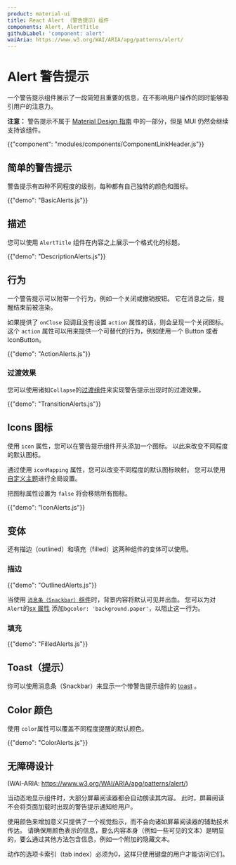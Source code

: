 ```yaml
---
product: material-ui
title: React Alert （警告提示）组件
components: Alert, AlertTitle
githubLabel: 'component: alert'
waiAria: https://www.w3.org/WAI/ARIA/apg/patterns/alert/
---
```


# Alert 警告提示

<p class="description">一个警告提示组件展示了一段简短且重要的信息，在不影响用户操作的同时能够吸引用户的注意力。</p>

**注意：** 警告提示不属于 [Material Design 指南](https://material.io/) 中的一部分，但是 MUI 仍然会继续支持该组件。

{{"component": "modules/components/ComponentLinkHeader.js"}}

## 简单的警告提示

警告提示有四种不同程度的级别，每种都有自己独特的颜色和图标。

{{"demo": "BasicAlerts.js"}}

## 描述

您可以使用 `AlertTitle` 组件在内容之上展示一个格式化的标题。

{{"demo": "DescriptionAlerts.js"}}

## 行为

一个警告提示可以附带一个行为，例如一个关闭或撤销按钮。 它在消息之后，提醒结束前被渲染。

如果提供了 `onClose` 回调且没有设置 `action` 属性的话，则会呈现一个关闭图标。 这个 `action` 属性可以用来提供一个可替代的行为，例如使用一个 Button 或者 IconButton。

{{"demo": "ActionAlerts.js"}}

### 过渡效果

您可以使用诸如`Collapse`的[过渡组件](/components/transitions/)来实现警告提示出现时的过渡效果。

{{"demo": "TransitionAlerts.js"}}

## Icons 图标

使用 `icon` 属性，您可以在警告提示组件开头添加一个图标。 以此来改变不同程度的默认图标。

通过使用 `iconMapping` 属性，您可以改变不同程度的默认图标映射。 您可以使用 [自定义主题](/customization/theme-components/#default-props)进行全局设置。

把图标属性设置为 `false` 将会移除所有图标。

{{"demo": "IconAlerts.js"}}

## 变体

还有描边（outlined）和填充（filled）这两种组件的变体可以使用。

### 描边

{{"demo": "OutlinedAlerts.js"}}

当使用 [`消息条（Snackbar）`组件](/material-ui/react-snackbar/#customization)时，背景内容将默认可见并出血。 您可以为对`Alert`的[sx</code> 属性](/material-ui/customization/how-to-customize/#the-sx-prop) 添加`bgcolor: 'background.paper'`，以阻止这一行为。

### 填充

{{"demo": "FilledAlerts.js"}}

## Toast（提示）

你可以使用消息条（Snackbar）来显示一个带警告提示组件的 [toast](/components/snackbars/#customized-snackbars) 。

## Color 颜色

使用 `color`属性可以覆盖不同程度提醒的默认颜色。

{{"demo": "ColorAlerts.js"}}

## 无障碍设计

(WAI-ARIA: https://www.w3.org/WAI/ARIA/apg/patterns/alert/)

当动态地显示组件时，大部分屏幕阅读器都会自动朗读其内容。 此时，屏幕阅读不会将页面加载时出现的警告提示通知给用户。

使用颜色来增加意义只提供了一个视觉指示，而不会向诸如屏幕阅读器的辅助技术传达。 请确保用颜色表示的信息，要么内容本身（例如一些可见的文本）是明显的，要么通过其他方法包含信息，例如一个附加的隐藏文本。

动作的选项卡索引（tab index）必须为0，这样只使用键盘的用户才能访问它们。
